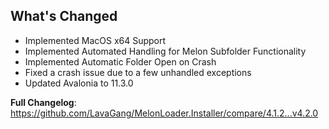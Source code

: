 ## What's Changed
* Implemented MacOS x64 Support
* Implemented Automated Handling for Melon Subfolder Functionality
* Implemented Automatic Folder Open on Crash
* Fixed a crash issue due to a few unhandled exceptions
* Updated Avalonia to 11.3.0

**Full Changelog**: https://github.com/LavaGang/MelonLoader.Installer/compare/4.1.2...v4.2.0